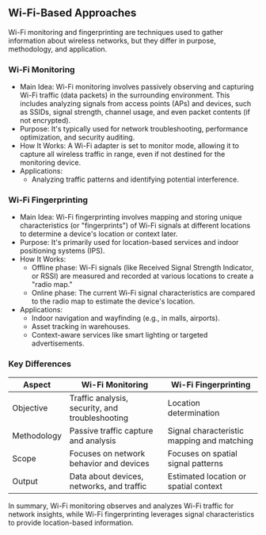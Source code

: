 <!--AUTOMATICALLY GENERATED
**********************************************************************
*                                                                    *
*    This file was automatically generated by copying                *
*    'content/notes/wifi/approaches.md'. If you want to manually     *
*    overwrite it, you have to remove this whole comment.            *
*    Otherwise, it will be overwritten the next time any change      *
*    happens in the notes.                                           *
*                                                                    *
**********************************************************************
-->

## Wi-Fi-Based Approaches

Wi-Fi monitoring and fingerprinting are techniques used to gather information about wireless networks, but they differ in purpose, methodology, and application.

### Wi-Fi Monitoring

- Main Idea: Wi-Fi monitoring involves passively observing and capturing Wi-Fi traffic (data packets) in the surrounding environment. This includes analyzing signals from access points (APs) and devices, such as SSIDs, signal strength, channel usage, and even packet contents (if not encrypted).
- Purpose: It's typically used for network troubleshooting, performance optimization, and security auditing.
- How It Works: A Wi-Fi adapter is set to monitor mode, allowing it to capture all wireless traffic in range, even if not destined for the monitoring device.
- Applications:
  - Analyzing traffic patterns and identifying potential interference.

### Wi-Fi Fingerprinting

- Main Idea: Wi-Fi fingerprinting involves mapping and storing unique characteristics (or "fingerprints") of Wi-Fi signals at different locations to determine a device's location or context later.
- Purpose: It's primarily used for location-based services and indoor positioning systems (IPS).
- How It Works:
  - Offline phase: Wi-Fi signals (like Received Signal Strength Indicator, or RSSI) are measured and recorded at various locations to create a "radio map."
  - Online phase: The current Wi-Fi signal characteristics are compared to the radio map to estimate the device's location.
- Applications:
  - Indoor navigation and wayfinding (e.g., in malls, airports).
  - Asset tracking in warehouses.
  - Context-aware services like smart lighting or targeted advertisements.

### Key Differences

| Aspect                | Wi-Fi Monitoring                      | Wi-Fi Fingerprinting                 |
|-----------------------|----------------------------------------|---------------------------------------|
| Objective         | Traffic analysis, security, and troubleshooting | Location determination               |
| Methodology       | Passive traffic capture and analysis   | Signal characteristic mapping and matching |
| Scope             | Focuses on network behavior and devices | Focuses on spatial signal patterns   |
| Output            | Data about devices, networks, and traffic | Estimated location or spatial context |

In summary, Wi-Fi monitoring observes and analyzes Wi-Fi traffic for network insights, while Wi-Fi fingerprinting leverages signal characteristics to provide location-based information.
